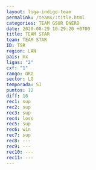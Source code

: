 ```yaml
---
layout: liga-indigo-team
permalink: /teams/:title.html
categories: TEAM GSUR ENERO
date: 2020-08-29 10:29:20 +0700
title: TEAM STAR
team: TEAM STAR
ID: TSR
region: LAN
pais: mx
ligas: "2"
cxf: "1"
rango: ORO
sector: LG
temporada: SI
puntos: 12
diff: 10
rec1: sup
rec2: sup
rec3: sup
rec4: loss
rec5: sup
rec6: win
rec7: sup
rec8: ---
rec9: ---
rec10: ---
rec11: ---
---
```



